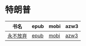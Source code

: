 # 特朗普

| 书名 | epub | mobi | azw3 |
| --- | --- | --- | --- |
| [永不放弃](http://ct.dalanmei.com/f/31084289-571777116-6ef25d) | [epub](http://ct.dalanmei.com/f/31084289-571777116-6ef25d) | [mobi](http://ct.dalanmei.com/f/31084289-571513862-32923d) | [azw3](http://ct.dalanmei.com/f/31084289-571922593-3fb961) |
